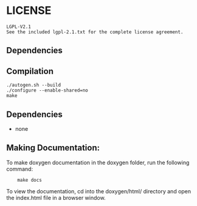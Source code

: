 # LICENSE

	LGPL-V2.1
	See the included lgpl-2.1.txt for the complete license agreement.

## Dependencies

## Compilation
    ./autogen.sh --build
    ./configure --enable-shared=no
    make

## Dependencies
* none

## Making Documentation:
To make doxygen documentation in the doxygen folder, run the following command:

        make docs

To view the documentation, cd into the doxygen/html/ directory and open the index.html file in a browser window.

